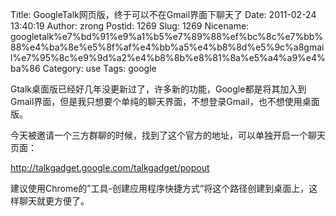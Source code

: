 Title: GoogleTalk网页版，终于可以不在Gmail界面下聊天了
Date: 2011-02-24 13:40:19
Author: zrong
Postid: 1269
Slug: 1269
Nicename: googletalk%e7%bd%91%e9%a1%b5%e7%89%88%ef%bc%8c%e7%bb%88%e4%ba%8e%e5%8f%af%e4%bb%a5%e4%b8%8d%e5%9c%a8gmail%e7%95%8c%e9%9d%a2%e4%b8%8b%e8%81%8a%e5%a4%a9%e4%ba%86
Category: use
Tags: google

Gtalk桌面版已经好几年没更新过了，许多新的功能，Google都是将其加入到Gmail界面，但是我只想要个单纯的聊天界面，不想登录Gmail，也不想使用桌面版。

今天被邀请一个三方群聊的时候，找到了这个官方的地址，可以单独开启一个聊天页面：

<http://talkgadget.google.com/talkgadget/popout>

建议使用Chrome的”工具-创建应用程序快捷方式”将这个路径创建到桌面上，这样聊天就更方便了。

